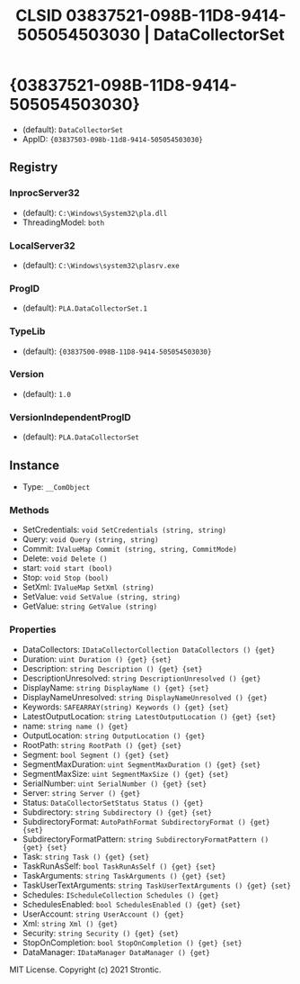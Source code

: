 ﻿---
title: "CLSID 03837521-098B-11D8-9414-505054503030 | DataCollectorSet"
excerpt: What is COM-Object CLSID 03837521-098B-11D8-9414-505054503030?
---

# {03837521-098B-11D8-9414-505054503030}

* (default): `DataCollectorSet`
* AppID: `{03837503-098b-11d8-9414-505054503030}`

## Registry


### InprocServer32

* (default): `C:\Windows\System32\pla.dll`
* ThreadingModel: `both`

### LocalServer32

* (default): `C:\Windows\system32\plasrv.exe`

### ProgID

* (default): `PLA.DataCollectorSet.1`

### TypeLib

* (default): `{03837500-098B-11D8-9414-505054503030}`

### Version

* (default): `1.0`

### VersionIndependentProgID

* (default): `PLA.DataCollectorSet`

## Instance

* Type: `__ComObject`

### Methods

* SetCredentials: `void SetCredentials (string, string)`
* Query: `void Query (string, string)`
* Commit: `IValueMap Commit (string, string, CommitMode)`
* Delete: `void Delete ()`
* start: `void start (bool)`
* Stop: `void Stop (bool)`
* SetXml: `IValueMap SetXml (string)`
* SetValue: `void SetValue (string, string)`
* GetValue: `string GetValue (string)`

### Properties

* DataCollectors: `IDataCollectorCollection DataCollectors () {get} `
* Duration: `uint Duration () {get} {set} `
* Description: `string Description () {get} {set} `
* DescriptionUnresolved: `string DescriptionUnresolved () {get} `
* DisplayName: `string DisplayName () {get} {set} `
* DisplayNameUnresolved: `string DisplayNameUnresolved () {get} `
* Keywords: `SAFEARRAY(string) Keywords () {get} {set} `
* LatestOutputLocation: `string LatestOutputLocation () {get} {set} `
* name: `string name () {get} `
* OutputLocation: `string OutputLocation () {get} `
* RootPath: `string RootPath () {get} {set} `
* Segment: `bool Segment () {get} {set} `
* SegmentMaxDuration: `uint SegmentMaxDuration () {get} {set} `
* SegmentMaxSize: `uint SegmentMaxSize () {get} {set} `
* SerialNumber: `uint SerialNumber () {get} {set} `
* Server: `string Server () {get} `
* Status: `DataCollectorSetStatus Status () {get} `
* Subdirectory: `string Subdirectory () {get} {set} `
* SubdirectoryFormat: `AutoPathFormat SubdirectoryFormat () {get} {set} `
* SubdirectoryFormatPattern: `string SubdirectoryFormatPattern () {get} {set} `
* Task: `string Task () {get} {set} `
* TaskRunAsSelf: `bool TaskRunAsSelf () {get} {set} `
* TaskArguments: `string TaskArguments () {get} {set} `
* TaskUserTextArguments: `string TaskUserTextArguments () {get} {set} `
* Schedules: `IScheduleCollection Schedules () {get} `
* SchedulesEnabled: `bool SchedulesEnabled () {get} {set} `
* UserAccount: `string UserAccount () {get} `
* Xml: `string Xml () {get} `
* Security: `string Security () {get} {set} `
* StopOnCompletion: `bool StopOnCompletion () {get} {set} `
* DataManager: `IDataManager DataManager () {get} `

MIT License. Copyright (c) 2021 Strontic.


